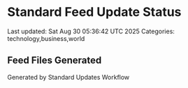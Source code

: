 # Standard Feed Update Status
Last updated: Sat Aug 30 05:36:42 UTC 2025
Categories: technology,business,world

## Feed Files Generated

Generated by Standard Updates Workflow
